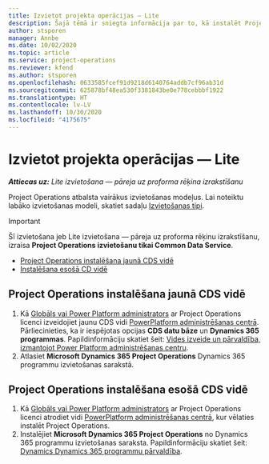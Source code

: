 ```yaml
---
title: Izvietot projekta operācijas — Lite
description: Šajā tēmā ir sniegta informācija par to, kā instalēt Project Operations Lite izvietošanu — pāreju uz proforma rēķinu izrakstīšanu.
author: stsporen
manager: Annbe
ms.date: 10/02/2020
ms.topic: article
ms.service: project-operations
ms.reviewer: kfend
ms.author: stsporen
ms.openlocfilehash: 0633585fcef91d9218d6140764addb7cf96ab31d
ms.sourcegitcommit: 625878bf48ea530f3381843be0e778cebbbf1922
ms.translationtype: HT
ms.contentlocale: lv-LV
ms.lasthandoff: 10/30/2020
ms.locfileid: "4175675"
---
```

# <a name="deploy-project-operations---lite"></a>Izvietot projekta operācijas — Lite

_**Attiecas uz:** Lite izvietošana — pāreja uz proforma rēķina izrakstīšanu_

Project Operations atbalsta vairākus izvietošanas modeļus. Lai noteiktu labāko izvietošanas modeli, skatiet sadaļu [Izvietošanas tipi](determine-deployment-type.md).


> [!IMPORTANT]
> Šī izvietošana jeb Lite izvietošana — pāreja uz proforma rēķinu izrakstīšanu, izraisa **Project Operations izvietošanu tikai Common Data Service**.

- [Project Operations instalēšana jaunā CDS vidē](#new)
- [Instalēšana esošā CD vidē](#existing)



## <a name="install-project-operations-to-a-new-cds-environment"></a><a name="new"></a>Project Operations instalēšana jaunā CDS vidē

1. Kā [Globāls vai Power Platform administrators](https://docs.microsoft.com/power-platform/admin/global-service-administrators-can-administer-without-license) ar Project Operations licenci izveidojiet jaunu CDS vidi [PowerPlatform administrēšanas centrā](https://admin.powerplatform.com). Pārliecinieties, ka ir iespējotas opcijas **CDS datu bāze** un **Dynamics 365 programmas**. Papildinformāciju skatiet šeit: [Vides izveide un pārvaldība, izmantojot Power Platform administrēšanas centru](https://docs.microsoft.com/power-platform/admin/create-environment#create-an-environment-in-the-power-platform-admin-center).
2. Atlasiet **Microsoft Dynamics 365 Project Operations** Dynamics 365 programmu izvietošanas sarakstā.


## <a name="install-project-operations-to-an-existing-cds-environment"></a><a name="existing"></a>Project Operations instalēšana esošā CDS vidē

1. Kā [Globāls vai Power Platform administrators](https://docs.microsoft.com/power-platform/admin/global-service-administrators-can-administer-without-license) ar Project Operations licenci atrodiet vidi [PowerPlatform administrēšanas centrā](https://admin.powerplatform.com), kur vēlaties instalēt Project Operations.
2. Instalējiet **Microsoft Dynamics 365 Project Operations** no Dynamics 365 programmu izvietošanas saraksta. Papildinformāciju skatiet šeit: [Dynamics Dynamics 365 programmu pārvaldība](https://docs.microsoft.com/power-platform/admin/manage-apps).


